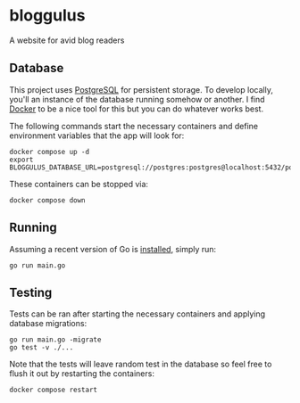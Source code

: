 # bloggulus
A website for avid blog readers

## Database
This project uses [PostgreSQL](https://www.postgresql.org/) for persistent storage.
To develop locally, you'll an instance of the database running somehow or another.
I find [Docker](https://www.docker.com/) to be a nice tool for this but you can do whatever works best.

The following commands start the necessary containers and define environment variables that the app will look for:
```
docker compose up -d
export BLOGGULUS_DATABASE_URL=postgresql://postgres:postgres@localhost:5432/postgres
```

These containers can be stopped via:
```
docker compose down
```

## Running
Assuming a recent version of Go is [installed](https://golang.org/dl/), simply run:
```
go run main.go
```

## Testing
Tests can be ran after starting the necessary containers and applying database migrations:
```
go run main.go -migrate
go test -v ./...
```

Note that the tests will leave random test in the database so feel free to flush it out by restarting the containers:
```
docker compose restart
```

